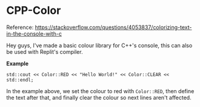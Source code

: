 # CPP-Color

Reference: https://stackoverflow.com/questions/4053837/colorizing-text-in-the-console-with-c

Hey guys, I've made a basic colour library for C++'s console, this can also be used with Replit's compiler.

**Example**
```
std::cout << Color::RED << "Hello World!" << Color::CLEAR << std::endl;
```

In the example above, we set the colour to red with ```Color::RED```, then define the text after that, and finally clear the colour so next lines aren't affected.